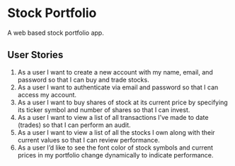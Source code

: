 # Stock Portfolio

A web based stock portfolio app.

## User Stories
1) As a user I want to create a new account with my name, email, and password so
that I can buy and trade stocks.
2) As a user I want to authenticate via email and password so that I can access my
account.
3) As a user I want to buy shares of stock at its current price by specifying its
ticker symbol and number of shares so that I can invest.
4) As a user I want to view a list of all transactions I’ve made to date (trades) so that
I can perform an audit.
5) As a user I want to view a list of all the stocks I own along with their current
values so that I can review performance.
6) As a user I’d like to see the font color of stock symbols and current prices in my
portfolio change dynamically to indicate performance.
